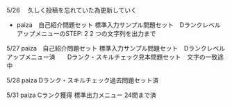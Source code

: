5/26 　久しく投稿を忘れていた為更新していく 

- paiza　自己紹介問題セット 標準入力サンプル問題セット　DランクレベルアップメニューのSTEP: 2 2 つの文字列を出力まで

5/27  paiza　自己紹介問題セット 標準入力サンプル問題セット　Dランクレベルアップメニュー済　　Dランク・スキルチェック見本問題セット　文字の一致途中

5/28 paiza Dランク・スキルチェック過去問題セット済

5/31 paiza Cランク獲得 標準出力メニュー 24問まで済
